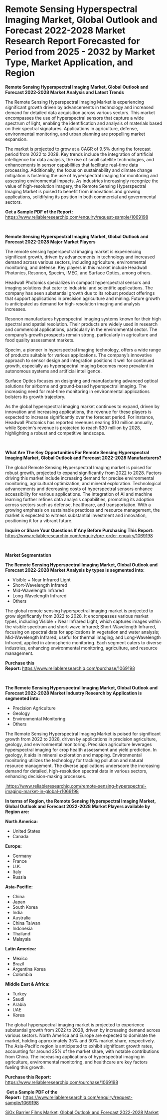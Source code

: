 <p><h1>Remote Sensing Hyperspectral Imaging Market, Global Outlook and Forecast 2022-2028 Market Research Report Forecasted for Period from 2025 -  2032 by Market Type, Market Application, and Region</h1></p><p><strong>Remote Sensing Hyperspectral Imaging Market, Global Outlook and Forecast 2022-2028 Market Analysis and Latest Trends</strong></p>
<p><p>The Remote Sensing Hyperspectral Imaging Market is experiencing significant growth driven by advancements in technology and increased demand for detailed data acquisition across various sectors. This market encompasses the use of hyperspectral sensors that capture a wide spectrum of light, enabling the identification and analysis of materials based on their spectral signatures. Applications in agriculture, defense, environmental monitoring, and urban planning are propelling market expansion.</p><p>The market is projected to grow at a CAGR of 9.5% during the forecast period from 2022 to 2028. Key trends include the integration of artificial intelligence for data analysis, the rise of small satellite technologies, and enhancements in sensor capabilities that facilitate real-time data processing. Additionally, the focus on sustainability and climate change mitigation is fostering the use of hyperspectral imaging for monitoring and assessing environmental impacts. As industries increasingly recognize the value of high-resolution imagery, the Remote Sensing Hyperspectral Imaging Market is poised to benefit from innovations and growing applications, solidifying its position in both commercial and governmental sectors.</p></p>
<p><strong>Get a Sample PDF of the Report:&nbsp;</strong> <a href="https://www.reliableresearchiq.com/enquiry/request-sample/1069198?utm_campaign=3026&utm_medium=2&utm_source=Github&utm_content=ia&utm_term=21032025&utm_id=remote-sensing-hyperspectral-imaging-market-global-outlook-and-forecast-2022-2028">https://www.reliableresearchiq.com/enquiry/request-sample/1069198</a></p>
<p>&nbsp;</p>
<p><strong>Remote Sensing Hyperspectral Imaging Market, Global Outlook and Forecast 2022-2028 Major Market Players</strong></p>
<p><p>The remote sensing hyperspectral imaging market is experiencing significant growth, driven by advancements in technology and increased demand across various sectors, including agriculture, environmental monitoring, and defense. Key players in this market include Headwall Photonics, Resonon, Specim, IMEC, and Surface Optics, among others.</p><p>Headwall Photonics specializes in compact hyperspectral sensors and imaging solutions that cater to industrial and scientific applications. The company has seen substantial growth due to its robust product offerings that support applications in precision agriculture and mining. Future growth is anticipated as demand for high-resolution imaging and analysis increases.</p><p>Resonon manufactures hyperspectral imaging systems known for their high spectral and spatial resolution. Their products are widely used in research and commercial applications, particularly in the environmental sector. The company’s growth prospects remain strong, particularly in agriculture and food quality assessment markets. </p><p>Specim, a pioneer in hyperspectral imaging technology, offers a wide range of products suitable for various applications. The company’s innovative approach to sensor design and integration positions it well for continued growth, especially as hyperspectral imaging becomes more prevalent in autonomous systems and artificial intelligence.</p><p>Surface Optics focuses on designing and manufacturing advanced optical solutions for airborne and ground-based hyperspectral imaging. The increasing need for real-time monitoring in environmental applications bolsters its growth trajectory.</p><p>As the global hyperspectral imaging market continues to expand, driven by innovation and increasing applications, the revenue for these players is expected to increase significantly over the forecast period. For instance, Headwall Photonics has reported revenues nearing $10 million annually, while Specim's revenue is projected to reach $30 million by 2028, highlighting a robust and competitive landscape.</p></p>
<p>&nbsp;</p>
<p><strong>What Are The Key Opportunities For Remote Sensing Hyperspectral Imaging Market, Global Outlook and Forecast 2022-2028 Manufacturers?</strong></p>
<p><p>The global Remote Sensing Hyperspectral Imaging market is poised for robust growth, projected to expand significantly from 2022 to 2028. Factors driving this market include increasing demand for precise environmental monitoring, agricultural optimization, and mineral exploration. Technological advancements and decreasing costs of hyperspectral sensors enhance accessibility for various applications. The integration of AI and machine learning further refines data analysis capabilities, promoting its adoption across sectors such as defense, healthcare, and transportation. With a growing emphasis on sustainable practices and resource management, the market is expected to witness substantial investment and innovation, positioning it for a vibrant future.</p></p>
<p><strong>Inquire or Share Your Questions If Any Before Purchasing This Report:</strong> <a href="https://www.reliableresearchiq.com/enquiry/pre-order-enquiry/1069198?utm_campaign=3026&utm_medium=2&utm_source=Github&utm_content=ia&utm_term=21032025&utm_id=remote-sensing-hyperspectral-imaging-market-global-outlook-and-forecast-2022-2028">https://www.reliableresearchiq.com/enquiry/pre-order-enquiry/1069198</a></p>
<p>&nbsp;</p>
<p><strong>Market Segmentation</strong></p>
<p><strong>The Remote Sensing Hyperspectral Imaging Market, Global Outlook and Forecast 2022-2028 Market Analysis by types is segmented into:</strong></p>
<p><ul><li>Visible + Near Infrared Light</li><li>Short-Wavelength Infrared</li><li>Mid-Wavelength Infrared</li><li>Long-Wavelength Infrared</li><li>Others</li></ul></p>
<p><p>The global remote sensing hyperspectral imaging market is projected to grow significantly from 2022 to 2028. It encompasses various market types, including Visible + Near Infrared Light, which captures images within the visible spectrum and short-wave infrared; Short-Wavelength Infrared, focusing on spectral data for applications in vegetation and water analysis; Mid-Wavelength Infrared, useful for thermal imaging; and Long-Wavelength Infrared, applied in atmospheric monitoring. Each segment caters to diverse industries, enhancing environmental monitoring, agriculture, and resource management.</p></p>
<p><strong>Purchase this Report:&nbsp;</strong><a href="https://www.reliableresearchiq.com/purchase/1069198?utm_campaign=3026&utm_medium=2&utm_source=Github&utm_content=ia&utm_term=21032025&utm_id=remote-sensing-hyperspectral-imaging-market-global-outlook-and-forecast-2022-2028">https://www.reliableresearchiq.com/purchase/1069198</a></p>
<p>&nbsp;</p>
<p><strong>The Remote Sensing Hyperspectral Imaging Market, Global Outlook and Forecast 2022-2028 Market Industry Research by Application is segmented into:</strong></p>
<p><ul><li>Precision Agriculture</li><li>Geology</li><li>Environmental Monitoring</li><li>Others</li></ul></p>
<p><p>The Remote Sensing Hyperspectral Imaging Market is poised for significant growth from 2022 to 2028, driven by applications in precision agriculture, geology, and environmental monitoring. Precision agriculture leverages hyperspectral imaging for crop health assessment and yield prediction. In geology, it aids in mineral exploration and mapping. Environmental monitoring utilizes the technology for tracking pollution and natural resource management. The diverse applications underscore the increasing demand for detailed, high-resolution spectral data in various sectors, enhancing decision-making processes.</p></p>
<p><a href="https://www.reliableresearchiq.com/remote-sensing-hyperspectral-imaging-market-in-global-r1069198?utm_campaign=3026&utm_medium=2&utm_source=Github&utm_content=ia&utm_term=21032025&utm_id=remote-sensing-hyperspectral-imaging-market-global-outlook-and-forecast-2022-2028">&nbsp;https://www.reliableresearchiq.com/remote-sensing-hyperspectral-imaging-market-in-global-r1069198</a></p>
<p><strong>In terms of Region, the Remote Sensing Hyperspectral Imaging Market, Global Outlook and Forecast 2022-2028 Market Players available by Region are:</strong></p>
<p>
    <p> <strong> North America: </strong>
        <ul>
            <li>United States</li>
            <li>Canada</li>
        </ul>
        </p> 
    <p> <strong> Europe: </strong>
        <ul>
            <li>Germany</li>
            <li>France</li>
            <li>U.K.</li>
            <li>Italy</li>
            <li>Russia</li>
        </ul>
        </p> 
    <p> <strong> Asia-Pacific: </strong>
        <ul>
            <li>China</li>
            <li>Japan</li>
            <li>South Korea</li>
            <li>India</li>
            <li>Australia</li>
            <li>China Taiwan</li>
            <li>Indonesia</li>
            <li>Thailand</li>
            <li>Malaysia</li>
        </ul>
        </p> 
    <p> <strong> Latin America: </strong>
        <ul>
            <li>Mexico</li>
            <li>Brazil</li>
            <li>Argentina Korea</li>
            <li>Colombia</li>
        </ul>
        </p> 
    <p> <strong> Middle East & Africa: </strong>
        <ul>
            <li>Turkey</li>
            <li>Saudi</li>
            <li>Arabia</li>
            <li>UAE</li>
            <li>Korea</li>
        </ul>
    </p>
    </p>
<p><p>The global hyperspectral imaging market is projected to experience substantial growth from 2022 to 2028, driven by increasing demand across various sectors. North America and Europe are expected to dominate the market, holding approximately 35% and 30% market share, respectively. The Asia-Pacific region is anticipated to exhibit significant growth rates, accounting for around 25% of the market share, with notable contributions from China. The increasing applications of hyperspectral imaging in agriculture, environmental monitoring, and healthcare are key factors fueling this growth.</p></p>
<p><strong>Purchase this Report: </strong><a href="https://www.reliableresearchiq.com/purchase/1069198?utm_campaign=3026&utm_medium=2&utm_source=Github&utm_content=ia&utm_term=21032025&utm_id=remote-sensing-hyperspectral-imaging-market-global-outlook-and-forecast-2022-2028">https://www.reliableresearchiq.com/purchase/1069198</a></p>
<p>&nbsp;<strong>Get a Sample PDF of the Report:&nbsp;&nbsp;</strong><a href="https://www.reliableresearchiq.com/enquiry/request-sample/1069198?utm_campaign=3026&utm_medium=2&utm_source=Github&utm_content=ia&utm_term=21032025&utm_id=remote-sensing-hyperspectral-imaging-market-global-outlook-and-forecast-2022-2028">https://www.reliableresearchiq.com/enquiry/request-sample/1069198</a></p>
<p><strong></strong></p>
<p><p><a href="https://github.com/muhjanaidu/Market-Research-Report-List-1/blob/main/siox-barrier-films-market-global-outlook-and-forecast-2022-2028-market.md?utm_campaign=3026&utm_medium=2&utm_source=Github&utm_content=ia&utm_term=21032025&utm_id=remote-sensing-hyperspectral-imaging-market-global-outlook-and-forecast-2022-2028">SiOx Barrier Films Market, Global Outlook and Forecast 2022-2028 Market</a></p></p>